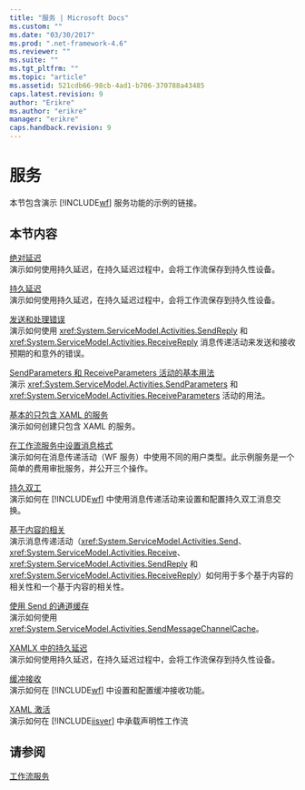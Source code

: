 ```yaml
---
title: "服务 | Microsoft Docs"
ms.custom: ""
ms.date: "03/30/2017"
ms.prod: ".net-framework-4.6"
ms.reviewer: ""
ms.suite: ""
ms.tgt_pltfrm: ""
ms.topic: "article"
ms.assetid: 521cdb66-98cb-4ad1-b706-370788a43485
caps.latest.revision: 9
author: "Erikre"
ms.author: "erikre"
manager: "erikre"
caps.handback.revision: 9
---
```

# 服务
本节包含演示 [!INCLUDE[wf](../../../../includes/wf-md.md)] 服务功能的示例的链接。  
  
## 本节内容  
 [绝对延迟](../../../../docs/framework/windows-workflow-foundation/samples/absolute-delay.md)  
 演示如何使用持久延迟，在持久延迟过程中，会将工作流保存到持久性设备。  
  
 [持久延迟](../../../../docs/framework/windows-workflow-foundation/samples/durable-delay.md)  
 演示如何使用持久延迟，在持久延迟过程中，会将工作流保存到持久性设备。  
  
 [发送和处理错误](../../../../docs/framework/windows-workflow-foundation/samples/sending-and-handling-faults.md)  
 演示如何使用 <xref:System.ServiceModel.Activities.SendReply> 和 <xref:System.ServiceModel.Activities.ReceiveReply> 消息传递活动来发送和接收预期的和意外的错误。  
  
 [SendParameters 和 ReceiveParameters 活动的基本用法](../../../../docs/framework/windows-workflow-foundation/samples/basic-usage-of-sendparameters-and-receiveparameters-activities.md)  
 演示 <xref:System.ServiceModel.Activities.SendParameters> 和 <xref:System.ServiceModel.Activities.ReceiveParameters> 活动的用法。  
  
 [基本的只包含 XAML 的服务](../../../../docs/framework/windows-workflow-foundation/samples/basic-xaml-only-service.md)  
 演示如何创建只包含 XAML 的服务。  
  
 [在工作流服务中设置消息格式](../../../../docs/framework/windows-workflow-foundation/samples/formatting-messages-in-workflow-services.md)  
 演示如何在消息传递活动（WF 服务）中使用不同的用户类型。此示例服务是一个简单的费用审批服务，并公开三个操作。  
  
 [持久双工](../../../../docs/framework/windows-workflow-foundation/samples/durable-duplex.md)  
 演示如何在 [!INCLUDE[wf](../../../../includes/wf-md.md)] 中使用消息传递活动来设置和配置持久双工消息交换。  
  
 [基于内容的相关](../../../../docs/framework/windows-workflow-foundation/samples/content-based-correlation.md)  
 演示消息传递活动（<xref:System.ServiceModel.Activities.Send>、<xref:System.ServiceModel.Activities.Receive>、<xref:System.ServiceModel.Activities.SendReply> 和 <xref:System.ServiceModel.Activities.ReceiveReply>）如何用于多个基于内容的相关性和一个基于内容的相关性。  
  
 [使用 Send 的通道缓存](../../../../docs/framework/windows-workflow-foundation/samples/channel-caching-with-send.md)  
 演示如何使用 <xref:System.ServiceModel.Activities.SendMessageChannelCache>。  
  
 [XAMLX 中的持久延迟](../../../../docs/framework/windows-workflow-foundation/samples/durable-delay-in-xamlx.md)  
 演示如何使用持久延迟，在持久延迟过程中，会将工作流保存到持久性设备。  
  
 [缓冲接收](../../../../docs/framework/windows-workflow-foundation/samples/buffered-receive.md)  
 演示如何在 [!INCLUDE[wf](../../../../includes/wf-md.md)] 中设置和配置缓冲接收功能。  
  
 [XAML 激活](../../../../docs/framework/windows-workflow-foundation/samples/xaml-activation.md)  
 演示如何在 [!INCLUDE[iisver](../../../../includes/iisver-md.md)] 中承载声明性工作流  
  
## 请参阅  
 [工作流服务](../../../../docs/framework/wcf/feature-details/workflow-services.md)